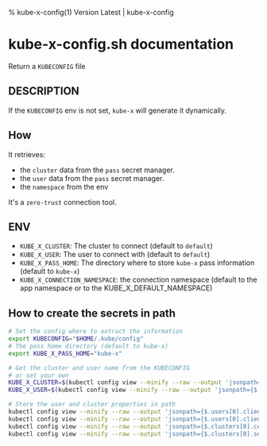 % kube-x-config(1) Version Latest | kube-x-config
# kube-x-config.sh documentation

Return a `KUBECONFIG` file

## DESCRIPTION

If the `KUBECONFIG` env is not set, `kube-x` will generate it dynamically.

## How

It retrieves:
* the `cluster` data from the `pass` secret manager.
* the `user` data from the `pass` secret manager.
* the `namespace` from the env

It's a `zero-trust` connection tool.

## ENV

* `KUBE_X_CLUSTER`: The cluster to connect (default to `default`)
* `KUBE_X_USER`: The user to connect with (default to `default`)
* `KUBE_X_PASS_HOME`: The directory where to store `kube-x` pass information (default to `kube-x`)
* `KUBE_X_CONNECTION_NAMESPACE`: the connection namespace (default to the app namespace or to the KUBE_X_DEFAULT_NAMESPACE)

## How to create the secrets in path

```bash
# Set the config where to extract the information
export KUBECONFIG="$HOME/.kube/config"
# The pass home directory (default to kube-x)
export KUBE_X_PASS_HOME="kube-x"

# Get the cluster and user name from the KUBECONFIG
# or set your own
KUBE_X_CLUSTER=$(kubectl config view --minify --raw --output 'jsonpath={$.clusters[0].name}')
KUBE_X_USER=$(kubectl config view --minify --raw --output 'jsonpath={$.users[0].name}')

# Store the user and cluster properties in path
kubectl config view --minify --raw --output 'jsonpath={$.users[0].client-certificate-data}' | pass insert -m "$KUBE_X_PASS_HOME/users/$KUBE_X_USER/client-certificate-data"
kubectl config view --minify --raw --output 'jsonpath={$.users[0].client-key-data}' | pass insert -m "$KUBE_X_PASS_HOME/users/$KUBE_X_USER/client-key-data"
kubectl config view --minify --raw --output 'jsonpath={$.clusters[0].certificate-authority-data}' | pass insert -m "$KUBE_X_PASS_HOME/clusters/$KUBE_X_CLUSTER/certificate-authority-data"
kubectl config view --minify --raw --output 'jsonpath={$.clusters[0].server}' | pass insert -m "$KUBE_X_PASS_HOME/clusters/$KUBE_X_CLUSTER/server"
```


